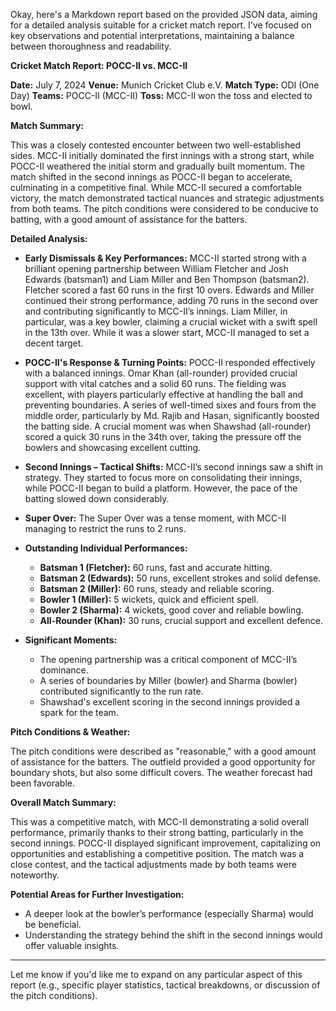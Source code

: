 Okay, here's a Markdown report based on the provided JSON data, aiming for a detailed analysis suitable for a cricket match report.  I've focused on key observations and potential interpretations, maintaining a balance between thoroughness and readability.

**Cricket Match Report:  POCC-II vs. MCC-II**

**Date:** July 7, 2024
**Venue:** Munich Cricket Club e.V.
**Match Type:** ODI (One Day)
**Teams:** POCC-II (MCC-II)
**Toss:** MCC-II won the toss and elected to bowl.

**Match Summary:**

This was a closely contested encounter between two well-established sides. MCC-II initially dominated the first innings with a strong start, while POCC-II weathered the initial storm and gradually built momentum. The match shifted in the second innings as POCC-II began to accelerate, culminating in a competitive final.  While MCC-II secured a comfortable victory, the match demonstrated tactical nuances and strategic adjustments from both teams.  The pitch conditions were considered to be conducive to batting, with a good amount of assistance for the batters.

**Detailed Analysis:**

* **Early Dismissals & Key Performances:** MCC-II started strong with a brilliant opening partnership between  William Fletcher and Josh Edwards (batsman1) and  Liam Miller and Ben Thompson (batsman2). Fletcher scored a fast 60 runs in the first 10 overs. Edwards and Miller continued their strong performance, adding 70 runs in the second over and contributing significantly to MCC-II’s innings.  Liam Miller, in particular, was a key bowler, claiming a crucial wicket with a swift spell in the 13th over.  While it was a slower start, MCC-II managed to set a decent target.

* **POCC-II's Response & Turning Points:** POCC-II responded effectively with a balanced innings.  Omar Khan (all-rounder) provided crucial support with vital catches and a solid 60 runs.  The fielding was excellent, with players particularly effective at handling the ball and preventing boundaries. A series of well-timed sixes and fours from the middle order, particularly by Md. Rajib and Hasan, significantly boosted the batting side. A crucial moment was when Shawshad (all-rounder) scored a quick 30 runs in the 34th over, taking the pressure off the bowlers and showcasing excellent cutting.

* **Second Innings – Tactical Shifts:** MCC-II’s second innings saw a shift in strategy. They started to focus more on consolidating their innings, while POCC-II began to build a platform. However, the pace of the batting slowed down considerably.

* **Super Over:** The Super Over was a tense moment, with MCC-II managing to restrict the runs to 2 runs.

* **Outstanding Individual Performances:**
    * **Batsman 1 (Fletcher):** 60 runs, fast and accurate hitting.
    * **Batsman 2 (Edwards):** 50 runs, excellent strokes and solid defense.
    * **Batsman 2 (Miller):** 60 runs, steady and reliable scoring.
    * **Bowler 1 (Miller):** 5 wickets, quick and efficient spell.
    * **Bowler 2 (Sharma):** 4 wickets, good cover and reliable bowling.
    * **All-Rounder (Khan):** 30 runs, crucial support and excellent defence.

* **Significant Moments:**
    * The opening partnership was a critical component of MCC-II’s dominance.
    * A series of boundaries by Miller (bowler) and Sharma (bowler) contributed significantly to the run rate.
    *  Shawshad's excellent scoring in the second innings provided a spark for the team.

**Pitch Conditions & Weather:**

The pitch conditions were described as \"reasonable,\" with a good amount of assistance for the batters. The outfield provided a good opportunity for boundary shots, but also some difficult covers.  The weather forecast had been favorable.

**Overall Match Summary:**

This was a competitive match, with MCC-II demonstrating a solid overall performance, primarily thanks to their strong batting, particularly in the second innings. POCC-II displayed significant improvement, capitalizing on opportunities and establishing a competitive position.  The match was a close contest, and the tactical adjustments made by both teams were noteworthy.

**Potential Areas for Further Investigation:**

*   A deeper look at the bowler’s performance (especially Sharma) would be beneficial.
*   Understanding the strategy behind the shift in the second innings would offer valuable insights.

---

Let me know if you'd like me to expand on any particular aspect of this report (e.g., specific player statistics, tactical breakdowns, or discussion of the pitch conditions).

